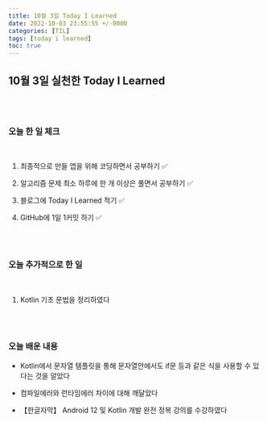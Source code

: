 ```yaml
---
title: 10월 3일 Today I Learned
date: 2022-10-03 23:55:55 +/-0000
categories: [TIL]
tags: [today i learned]
toc: true
---
```


## 10월 3일 실천한 Today I Learned

<br><br>

### 오늘 한 일 체크
<br>

1. 최종적으로 만들 앱을 위해 코딩하면서 공부하기 ✅

2. 알고리즘 문제 최소 하루에 한 개 이상은 풀면서 공부하기 ✅

3. 블로그에 Today I Learned 적기 ✅

4. GitHub에 1일 1커밋 하기 ✅

<br><br>

### 오늘 추가적으로 한 일
<br>

1. Kotlin 기초 문법을 정리하였다

<br><br>

### 오늘 배운 내용

* Kotlin에서 문자열 템플릿을 통해 문자열안에서도 if문 등과 같은 식을 사용할 수 있다는 것을 알았다

* 컴파일에러와 런타임에러 차이에 대해 깨달았다

* 【한글자막】 Android 12 및 Kotlin 개발 완전 정복 강의를 수강하였다







